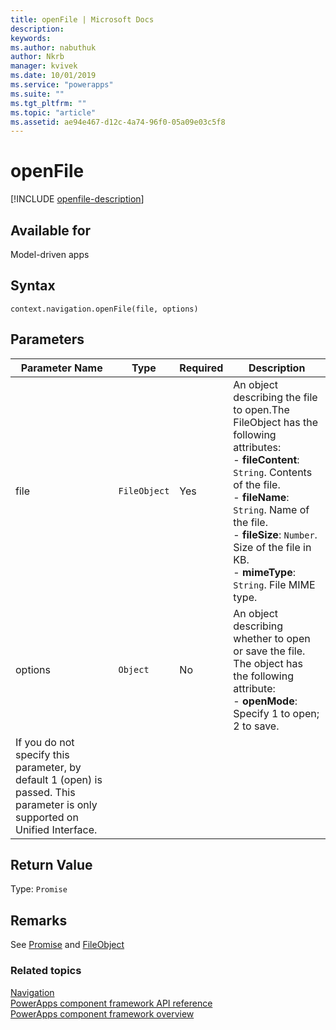 ```yaml
---
title: openFile | Microsoft Docs
description: 
keywords:
ms.author: nabuthuk
author: Nkrb
manager: kvivek
ms.date: 10/01/2019
ms.service: "powerapps"
ms.suite: ""
ms.tgt_pltfrm: ""
ms.topic: "article"
ms.assetid: ae94e467-d12c-4a74-96f0-05a09e03c5f8
---
```

# openFile

[!INCLUDE [openfile-description](includes/openfile-description.md)]

## Available for 

Model-driven apps

## Syntax

`context.navigation.openFile(file, options)`

## Parameters

| Parameter Name|Type|Required|Description|
| ------------- |----|--------|-----------|
|file|`FileObject`|Yes|An object describing the file to open.The FileObject has the following attributes: <br/>- **fileContent**: `String`. Contents of the file. <br/>- **fileName**: `String`. Name of the file.<br/>- **fileSize**: `Number`. Size of the file in KB. <br/>- **mimeType**: `String`. File MIME type.|
|options|`Object`|No|An object describing whether to open or save the file. The object has the following attribute: <br/>- **openMode**: Specify 1 to open; 2 to save. 
If you do not specify this parameter, by default 1 (open) is passed. This parameter is only supported on Unified Interface.|

## Return Value

Type: `Promise`

## Remarks

See [Promise](https://developer.mozilla.org/docs/Web/JavaScript/reference/Global_Objects/Promise) and [FileObject](../fileobject.md)


### Related topics

[Navigation](../navigation.md)<br/>
[PowerApps component framework API reference](../../reference/index.md)<br/>
[PowerApps component framework overview](../../overview.md)